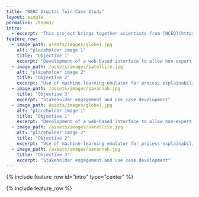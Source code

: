 ```yaml
---
title: "NERC Digital Twin Case Study"
layout: single
permalink: /team3/
intro: 
  - excerpt: 'This project brings together scientists from [NCEO](https://www.nceo.ac.uk/), [NCAS](https://ncas.ac.uk/) and the [UK Met Office](https://www.metoffice.gov.uk/weather/climate/met-office-hadley-centre/index) along with expertise on data and IT infrastructure from [CEDA](https://www.ceda.ac.uk/) and [STFC](https://dafni.ac.uk/) in order to further develop and deploy an innovative Digital Twin application aimed at providing decision support related to African drought.'
feature_row:
  - image_path: assets/images/globe1.jpg
    alt: "placeholder image 1"
    title: "Objective 1"
    excerpt: "Development of a web-based interface to allow non-expert users to utilise the capabilities of the model emulators"
  - image_path: /assets/images/satellite.jpg
    alt: "placeholder image 2"
    title: "Objective 2"
    excerpt: "Use of machine-learning emulator for process explainability and model development"
  - image_path: /assets/images/savannah.jpg
    title: "Objective 3"
    excerpt: "Stakeholder engagement and use case development"
  - image_path: assets/images/globe1.jpg
    alt: "placeholder image 1"
    title: "Objective 1"
    excerpt: "Development of a web-based interface to allow non-expert users to utilise the capabilities of the model emulators"
  - image_path: /assets/images/satellite.jpg
    alt: "placeholder image 2"
    title: "Objective 2"
    excerpt: "Use of machine-learning emulator for process explainability and model development"
  - image_path: /assets/images/savannah.jpg
    title: "Objective 3"
    excerpt: "Stakeholder engagement and use case development"
---
```


{% include feature_row id="intro" type="center" %}

{% include feature_row %}


